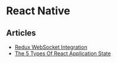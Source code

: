 # React Native

## Articles

- [Redux WebSocket Integration](https://medium.com/@ianovenden/redux-websocket-integration-c1a0d22d3189)
- [The 5 Types Of React Application State](http://jamesknelson.com/5-types-react-application-state/)
